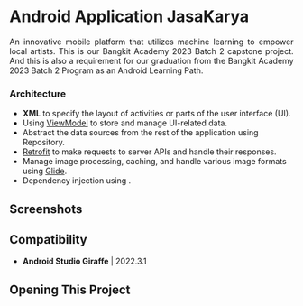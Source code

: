 # Android Application JasaKarya

<p align="justify"> An innovative mobile platform that utilizes machine learning to empower local artists. This is our Bangkit Academy 2023 Batch 2 capstone project. And this is also a requirement for our graduation from the Bangkit Academy 2023 Batch 2 Program as an Android Learning Path.</p>

### Architecture

- **XML** to specify the layout of activities or parts of the user interface (UI).
- Using [ViewModel](https://developer.android.com/topic/libraries/architecture/viewmodel) to store and manage UI-related data.
- Abstract the data sources from the rest of the application using Repository.
- [Retrofit](https://square.github.io/retrofit/) to make requests to server APIs and handle their responses.
- Manage image processing, caching, and handle various image formats using [Glide](https://github.com/bumptech/glide).
- Dependency injection using .

## Screenshots

## Compatibility
  - **Android Studio Giraffe** | 2022.3.1

## Opening This Project

